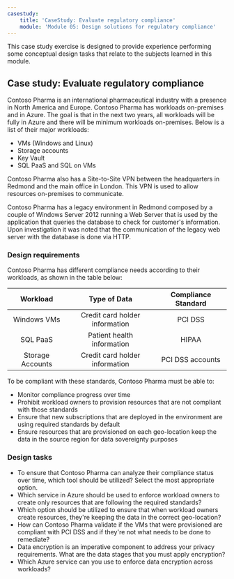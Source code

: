 ```yaml
---
casestudy:
    title: 'CaseStudy: Evaluate regulatory compliance'
    module: 'Module 05: Design solutions for regulatory compliance'
---
```


This case study exercise is designed to provide experience performing some conceptual design tasks that relate to the subjects learned in this module.

## Case study: Evaluate regulatory compliance

Contoso Pharma is an international pharmaceutical industry with a presence in North America and Europe. Contoso Pharma has workloads on-premises and in Azure. The goal is that in the next two years, all workloads will be fully in Azure and there will be minimum workloads on-premises. Below is a list of their major workloads:

- VMs (Windows and Linux)
- Storage accounts
- Key Vault
- SQL PaaS and SQL on VMs

Contoso Pharma also has a Site-to-Site VPN between the headquarters in Redmond and the main office in London. This VPN is used to allow resources on-premises to communicate.

Contoso Pharma has a legacy environment in Redmond composed by a couple of Windows Server 2012 running a Web Server that is used by the application that queries the database to check for customer's information. Upon investigation it was noted that the communication of the legacy web server with the database is done via HTTP.

### Design requirements

Contoso Pharma has different compliance needs according to their workloads, as shown in the table below:

| **Workload** | **Type of Data** | **Compliance Standard** |
|:---:|:---:|:---:|
| Windows VMs | Credit card holder information | PCI DSS |
| SQL PaaS | Patient health information | HIPAA |
| Storage Accounts | Credit card holder information | PCI DSS accounts |

To be compliant with these standards, Contoso Pharma must be able to:

- Monitor compliance progress over time
- Prohibit workload owners to provision resources that are not compliant with those standards
- Ensure that new subscriptions that are deployed in the environment are using required standards by default
- Ensure resources that are provisioned on each geo-location keep the data in the source region for data sovereignty purposes

### Design tasks

* To ensure that Contoso Pharma can analyze their compliance status over time, which tool should be utilized? Select the most appropriate option.
* Which service in Azure should be used to enforce workload owners to create only resources that are following the required standards?
* Which option should be utilized to ensure that when workload owners create resources, they're keeping the data in the correct geo-location?
* How can Contoso Pharma validate if the VMs that were provisioned are compliant with PCI DSS and if they're not what needs to be done to remediate?
* Data encryption is an imperative component to address your privacy requirements. What are the data stages that you must apply encryption?
* Which Azure service can you use to enforce data encryption across workloads?
